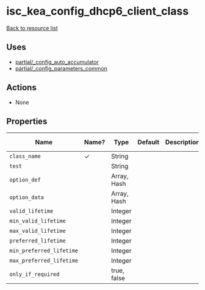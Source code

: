 # isc_kea_config_dhcp6_client_class

[Back to resource list](../README.md#resources)

## Uses

- [partial/_config_auto_accumulator](partial/isc_kea__config_auto_accumulator.md)
- [partial/_config_parameters_common](partial/isc_kea__config_parameters_common.md)

## Actions

- None

## Properties

| Name                     | Name? | Type        | Default | Description | Allowed Values |
| ------------------------ | ----- | ----------- | ------- | ----------- | -------------- |
| `class_name`             | ✓     | String      |         |             |                |
| `test`                   |       | String      |         |             |                |
| `option_def`             |       | Array, Hash |         |             |                |
| `option_data`            |       | Array, Hash |         |             |                |
| `valid_lifetime`         |       | Integer     |         |             |                |
| `min_valid_lifetime`     |       | Integer     |         |             |                |
| `max_valid_lifetime`     |       | Integer     |         |             |                |
| `preferred_lifetime`     |       | Integer     |         |             |                |
| `min_preferred_lifetime` |       | Integer     |         |             |                |
| `max_preferred_lifetime` |       | Integer     |         |             |                |
| `only_if_required`       |       | true, false |         |             |                |
